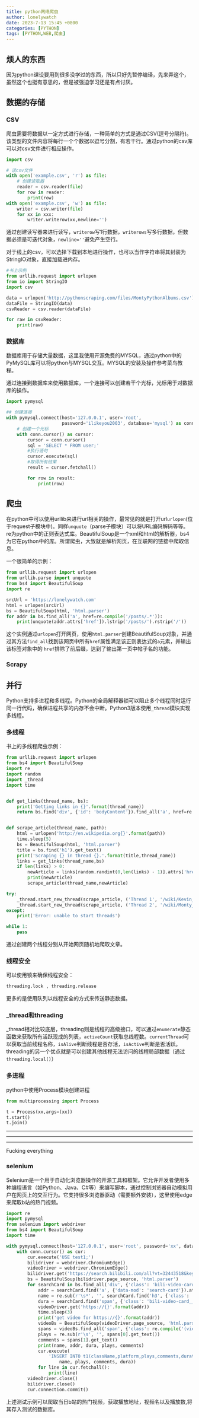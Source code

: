 ```yaml
---
title: python网络爬虫
author: lonelywatch
date: 2023-7-13 15:45 +0800
categories: [PYTHON]
tags: [PYTHON,WEB,爬虫]
---
```


## 烦人的东西

因为python课设要用到很多没学过的东西，所以只好先暂停编译，先来弄这个，虽然这个也挺有意思的，但是被强迫学习还是有点讨厌。

## 数据的存储

### CSV

爬虫需要将数据以一定方式进行存储，一种简单的方式是通过CSV(逗号分隔符)。该类型的文件内容将每行一个个数据以逗号分割，有若干行。通过python的csv库可以对csv文件进行相应操作。

```python
import csv

# 读csv文件
with open('example.csv', 'r') as file:
    # 创建读取器
    reader = csv.reader(file)
    for row in reader:
        print(row)
with open('example.csv', 'w') as file:
    writer = csv.writer(file)
    for xx in xxx:
        writer.writerow(xx,newline='')
```

通过创建读写器来进行读写，`writerow`写1行数据，`writerows`写多行数据，但数据必须是可迭代对象，`newline=''`避免产生空行。

对于线上的csv，可以选择下载到本地进行操作，也可以当作字符串将其封装为StringIO对象，直接加载进内存。

```python
#书上示例
from urllib.request import urlopen
from io import StringIO
import csv

data = urlopen('http://pythonscraping.com/files/MontyPythonAlbums.csv').read().decode('ascii','ignore')
dataFile = StringIO(data)
csvReader = csv.reader(dataFile)

for raw in csvReader:
    print(raw)

```



### 数据库

数据库用于存储大量数据，这里我使用开源免费的MYSQL，通过python中的PyMySQL库可以将python与MYSQL交互。MYSQL的安装及操作参考菜鸟教程。

通过连接到数据库来使用数据库，一个连接可以创建若干个光标，光标用于对数据库的操作。

```python
import pymysql

## 创建连接
with pymysql.connect(host='127.0.0.1', user='root',
                     password='ilikeyou2003', database='mysql') as conn:
    # 创建一个光标
    with conn.cursor() as cursor:
        cursor = conn.cursor()
        sql = 'SELECT * FROM user;'
        #执行语句
        cursor.execute(sql)
        #取得所有结果
        result = cursor.fetchall()

        for row in result:
            print(row)

```

## 爬虫

在python中可以使用urllib来进行url相关的操作，最常见的就是打开url`urlopen`(位于request子模块中)。同样`unquote`（parse子模块）可以将URL编码解码等等。re为python中的正则表达式库。BeautifulSoup是一个xml和html的解析器，bs4为它在python中的库。所谓爬虫，大致就是解析网页，在互联网的链接中爬取信息。

一个很简单的示例：

```python
from urllib.request import urlopen
from urllib.parse import unquote
from bs4 import BeautifulSoup
import re

srcUrl = 'https://lonelywatch.com'
html = urlopen(srcUrl)
bs = BeautifulSoup(html, 'html.parser')
for addr in bs.find_all('a', href=re.compile('/posts/.*')):
    print(unquote(addr.attrs['href']).lstrip('/posts/').rstrip('/'))

```

这个实例通过`urlopen`打开网页，使用`html.parser`创建BeautifulSoup对象，并通过其方法`find_all`找到该网页中所有`href`属性满足该正则表达式的`a`元素，并输出该标签对象中的 `href`排除了前后缀，达到了输出第一页中帖子名的功能。



### Scrapy



## 并行

Python支持多进程和多线程。Python的全局解释器锁可以阻止多个线程同时运行同一行代码，确保进程共享的内存不会中断。Python3版本使用`_thread`模块实现多线程。

### 多线程

书上的多线程爬虫示例：

```python
from urllib.request import urlopen
from bs4 import BeautifulSoup
import re
import random
import _thread
import time


def get_links(thread_name, bs):
    print('Getting links in {}'.format(thread_name))
    return bs.find('div', {'id': 'bodyContent'}).find_all('a', href=re.compile('^(/wiki/)((?!:).)*$'))


def scrape_article(thread_name, path):
    html = urlopen('http://en.wikipedia.org{}'.format(path))
    time.sleep(5)
    bs = BeautifulSoup(html, 'html.parser')
    title = bs.find('h1').get_text()
    print('Scraping {} in thread {}.'.format(title,thread_name))
    links = get_links(thread_name,bs)
    if len(links) > 0:
        newArticle = links[random.randint(0,len(links) - 1)].attrs['href']
        print(newArticle)
        scrape_article(thread_name,newArticle)

try:
    _thread.start_new_thread(scrape_article, ('Thread 1', '/wiki/Kevin_Bacon',))
    _thread.start_new_thread(scrape_article, ('Thread 2', '/wiki/Monty_Python',))
except:
    print('Error: unable to start threads')

while 1:
    pass
```

通过创建两个线程分别从开始网页随机地爬取文章。

### 线程安全

可以使用锁来确保线程安全：

```python
threading.lock , threading.release
```

更多的是使用队列以线程安全的方式来传送静态数据。



### _thread和threading

_thread相对比较底层，threading则是线程的高级接口，可以通过`enumerate`静态函数来获取所有活跃现成的列表，`activeCount`获取总线程数。`currentThread`可以获取当前线程名称，`isAlive`判断线程是否存活，`isActive`判断是否活跃。threading的另一个优点就是可以创建其他线程无法访问的线程局部数据（通过`threading.local()`）

### 多进程

python中使用Process模块创建进程

```python
from multiprocessing import Process

t = Process(xx,args=(xx))
t.start()
t.join()
```

---

---

---

Fucking everything

### selenium

Selenium是一个用于自动化浏览器操作的开源工具和框架。它允许开发者使用多种编程语言（如Python、Java、C#等）来编写脚本，通过控制浏览器自动模拟用户在网页上的交互行为。它支持很多浏览器驱动（需要额外安装），这里使用edge来爬取b站的热门视频。

```python
import re
import pymysql
from selenium import webdriver
from bs4 import BeautifulSoup
import time

with pymysql.connect(host='127.0.0.1', user='root', password='xx', database='mysql') as conn:
    with conn.cursor() as cur:
        cur.execute('USE test1;')
        bilidriver = webdriver.ChromiumEdge()
        videoDriver = webdriver.ChromiumEdge()
        bilidriver.get('https://search.bilibili.com/all?vt=32443518&keyword=%E7%BC%96%E8%AF%91%E5%8E%9F%E7%90%86')
        bs = BeautifulSoup(bilidriver.page_source, 'html.parser')
        for searchCard in bs.find_all('div', {'class': 'bili-video-card'}):
            addr = searchCard.find('a', {'data-mod': 'search-card'}).attrs['href'].lstrip('//')
            name = re.sub(r'\s*', '', searchCard.find('h3', {'class': 'bili-video-card__info--tit'}).attrs['title'])
            dura = searchCard.find('span', {'class': 'bili-video-card__stats__duration'}).get_text()
            videoDriver.get('https://{}'.format(addr))
            time.sleep(3)
            print('get video for https://{}'.format(addr))
            videoBs = BeautifulSoup(videoDriver.page_source, 'html.parser')
            spans = videoBs.find_all('span', {'class': re.compile('(view item)|(total-reply)')})
            plays = re.sub(r'\s', '', spans[0].get_text())
            comments = spans[1].get_text()
            print(name, addr, dura, plays, comments)
            cur.execute(
                'INSERT INTO t1(className,platform,plays,comments,duration) VALUES(\'{}\',\'bilibili\',\'{}\',{},\'{}\')'.format(
                    name, plays, comments, dura))
            for line in cur.fetchall():
                print(line)
        videoDriver.close()
        bilidriver.close()
        cur.connection.commit()

```

上述测试示例可以爬取当日b站的热门视频，获取播放地址，视频名以及播放数,将其存入测试的数据库。

